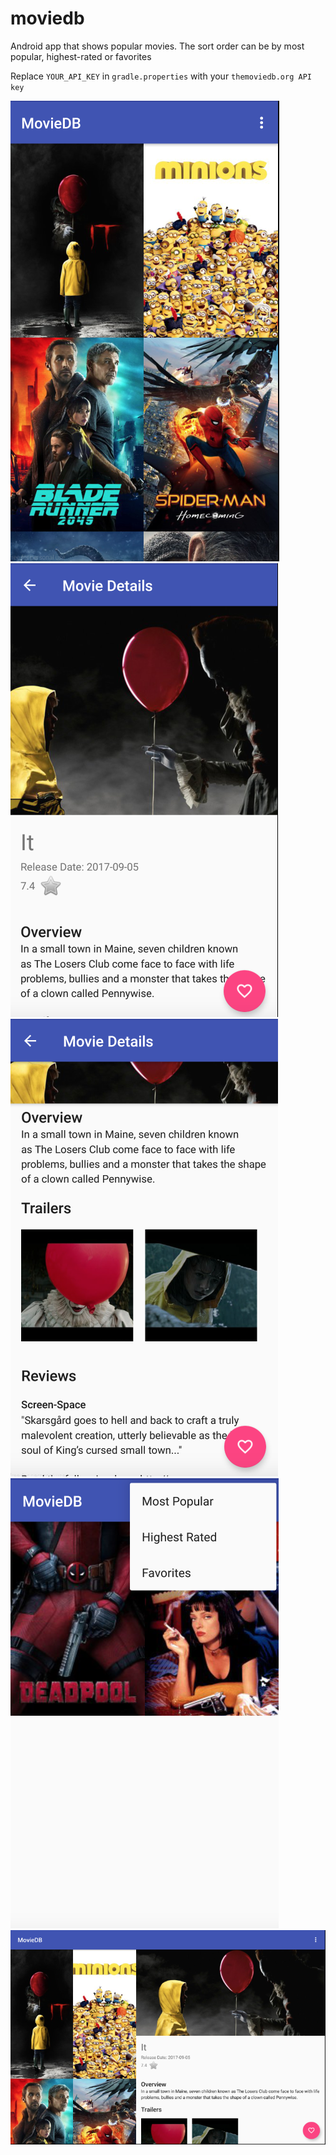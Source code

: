 # moviedb
Android app that shows popular movies. The sort order can be by most popular, highest-rated or favorites

Replace `YOUR_API_KEY` in `gradle.properties` with your `themoviedb.org API key`

![List of movies](https://github.com/akussain/Dendo/blob/master/1.png "List of movies")
![Movie details](https://github.com/akussain/Dendo/blob/master/2.png "Movie details")
![Movie details](https://github.com/akussain/Dendo/blob/master/3.png "Movie details")
![Favorite movies and sorting options](https://github.com/akussain/Dendo/blob/master/4.png "Favorite movies and sorting options")
![Tablet landscape](https://github.com/akussain/Dendo/blob/master/5.png "Tablet landscape")
